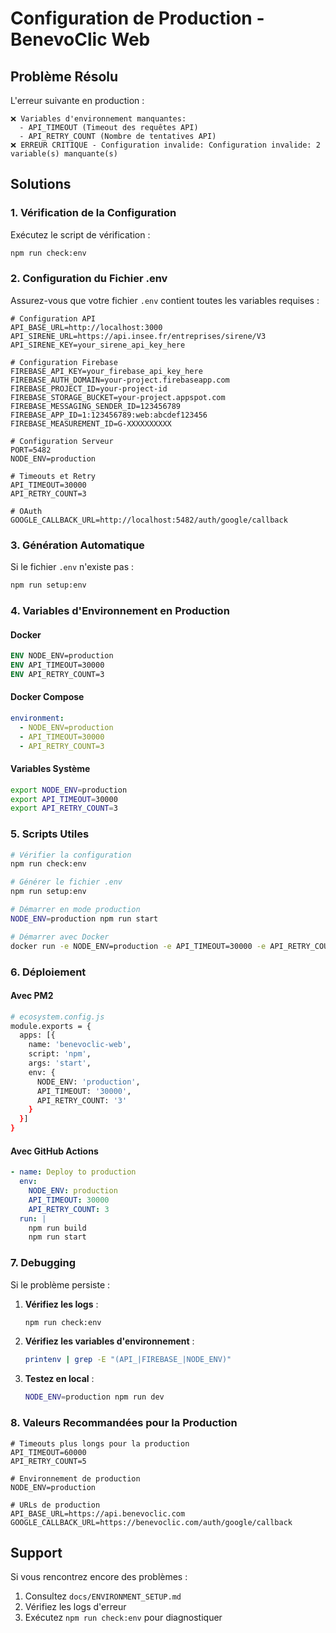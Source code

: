 # Configuration de Production - BenevoClic Web

## Problème Résolu

L'erreur suivante en production :
```
❌ Variables d'environnement manquantes:
  - API_TIMEOUT (Timeout des requêtes API)
  - API_RETRY_COUNT (Nombre de tentatives API)
❌ ERREUR CRITIQUE - Configuration invalide: Configuration invalide: 2 variable(s) manquante(s)
```

## Solutions

### 1. Vérification de la Configuration

Exécutez le script de vérification :
```bash
npm run check:env
```

### 2. Configuration du Fichier .env

Assurez-vous que votre fichier `.env` contient toutes les variables requises :

```env
# Configuration API
API_BASE_URL=http://localhost:3000
API_SIRENE_URL=https://api.insee.fr/entreprises/sirene/V3
API_SIRENE_KEY=your_sirene_api_key_here

# Configuration Firebase
FIREBASE_API_KEY=your_firebase_api_key_here
FIREBASE_AUTH_DOMAIN=your-project.firebaseapp.com
FIREBASE_PROJECT_ID=your-project-id
FIREBASE_STORAGE_BUCKET=your-project.appspot.com
FIREBASE_MESSAGING_SENDER_ID=123456789
FIREBASE_APP_ID=1:123456789:web:abcdef123456
FIREBASE_MEASUREMENT_ID=G-XXXXXXXXXX

# Configuration Serveur
PORT=5482
NODE_ENV=production

# Timeouts et Retry
API_TIMEOUT=30000
API_RETRY_COUNT=3

# OAuth
GOOGLE_CALLBACK_URL=http://localhost:5482/auth/google/callback
```

### 3. Génération Automatique

Si le fichier `.env` n'existe pas :
```bash
npm run setup:env
```

### 4. Variables d'Environnement en Production

#### Docker
```dockerfile
ENV NODE_ENV=production
ENV API_TIMEOUT=30000
ENV API_RETRY_COUNT=3
```

#### Docker Compose
```yaml
environment:
  - NODE_ENV=production
  - API_TIMEOUT=30000
  - API_RETRY_COUNT=3
```

#### Variables Système
```bash
export NODE_ENV=production
export API_TIMEOUT=30000
export API_RETRY_COUNT=3
```

### 5. Scripts Utiles

```bash
# Vérifier la configuration
npm run check:env

# Générer le fichier .env
npm run setup:env

# Démarrer en mode production
NODE_ENV=production npm run start

# Démarrer avec Docker
docker run -e NODE_ENV=production -e API_TIMEOUT=30000 -e API_RETRY_COUNT=3 your-image
```

### 6. Déploiement

#### Avec PM2
```bash
# ecosystem.config.js
module.exports = {
  apps: [{
    name: 'benevoclic-web',
    script: 'npm',
    args: 'start',
    env: {
      NODE_ENV: 'production',
      API_TIMEOUT: '30000',
      API_RETRY_COUNT: '3'
    }
  }]
}
```

#### Avec GitHub Actions
```yaml
- name: Deploy to production
  env:
    NODE_ENV: production
    API_TIMEOUT: 30000
    API_RETRY_COUNT: 3
  run: |
    npm run build
    npm run start
```

### 7. Debugging

Si le problème persiste :

1. **Vérifiez les logs** :
   ```bash
   npm run check:env
   ```

2. **Vérifiez les variables d'environnement** :
   ```bash
   printenv | grep -E "(API_|FIREBASE_|NODE_ENV)"
   ```

3. **Testez en local** :
   ```bash
   NODE_ENV=production npm run dev
   ```

### 8. Valeurs Recommandées pour la Production

```env
# Timeouts plus longs pour la production
API_TIMEOUT=60000
API_RETRY_COUNT=5

# Environnement de production
NODE_ENV=production

# URLs de production
API_BASE_URL=https://api.benevoclic.com
GOOGLE_CALLBACK_URL=https://benevoclic.com/auth/google/callback
```

## Support

Si vous rencontrez encore des problèmes :
1. Consultez `docs/ENVIRONMENT_SETUP.md`
2. Vérifiez les logs d'erreur
3. Exécutez `npm run check:env` pour diagnostiquer
